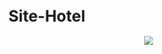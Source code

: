 # Site-Hotel

<div align="center"> 
  <img src="https://user-images.githubusercontent.com/39226244/187135176-0512a22f-88b3-4ed6-ade3-f953f53e0edc.PNG"/>
</div>
